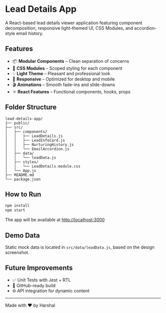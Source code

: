 # Lead Details App

A React-based lead details viewer application featuring component decomposition, responsive light-themed UI, CSS Modules, and accordion-style email history.

## Features

- 📦 **Modular Components** – Clean separation of concerns
- 🎨 **CSS Modules** – Scoped styling for each component
- 💡 **Light Theme** – Pleasant and professional look
- 📱 **Responsive** – Optimized for desktop and mobile
- 🎬 **Animations** – Smooth fade-ins and slide-downs
- ⚛️ **React Features** – Functional components, hooks, props

## Folder Structure

```
lead-details-app/
├── public/
├── src/
│   ├── components/
│   │   ├── LeadDetails.js
│   │   ├── LeadInfoCard.js
│   │   ├── NurturingHistory.js
│   │   └── EmailAccordion.js
│   ├── data/
│   │   └── leadData.js
│   ├── styles/
│   │   └── LeadDetails.module.css
│   └── App.js
├── README.md
└── package.json
```

## How to Run

```bash
npm install
npm start
```

The app will be available at [http://localhost:3000](http://localhost:3000)

## Demo Data

Static mock data is located in `src/data/leadData.js`, based on the design screenshot.

## Future Improvements

- ✅ Unit Tests with Jest + RTL
- 🚀 GitHub-ready build
- 🌐 API integration for dynamic content

---

Made with ❤️ by Harshal
